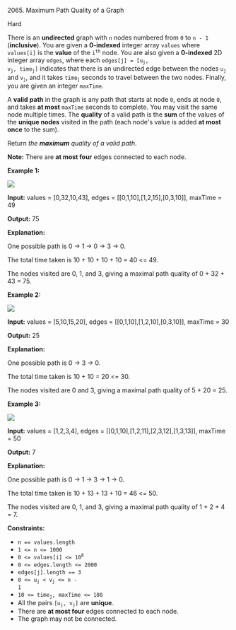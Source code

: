 2065\. Maximum Path Quality of a Graph

Hard

There is an **undirected** graph with `n` nodes numbered from `0` to `n - 1` (**inclusive**). You are given a **0-indexed** integer array `values` where `values[i]` is the **value** of the <code>i<sup>th</sup></code> node. You are also given a **0-indexed** 2D integer array `edges`, where each <code>edges[j] = [u<sub>j</sub>, v<sub>j</sub>, time<sub>j</sub>]</code> indicates that there is an undirected edge between the nodes <code>u<sub>j</sub></code> and <code>v<sub>j</sub></code>, and it takes <code>time<sub>j</sub></code> seconds to travel between the two nodes. Finally, you are given an integer `maxTime`.

A **valid** **path** in the graph is any path that starts at node `0`, ends at node `0`, and takes **at most** `maxTime` seconds to complete. You may visit the same node multiple times. The **quality** of a valid path is the **sum** of the values of the **unique nodes** visited in the path (each node's value is added **at most once** to the sum).

Return _the **maximum** quality of a valid path_.

**Note:** There are **at most four** edges connected to each node.

**Example 1:**

![](https://leetcode-in-java.github.io/src/main/java/g2001_2100/s2065_maximum_path_quality_of_a_graph/ex1drawio.png)

**Input:** values = [0,32,10,43], edges = [[0,1,10],[1,2,15],[0,3,10]], maxTime = 49

**Output:** 75

**Explanation:** 

One possible path is 0 -> 1 -> 0 -> 3 -> 0.

The total time taken is 10 + 10 + 10 + 10 = 40 <= 49. 

The nodes visited are 0, 1, and 3, giving a maximal path quality of 0 + 32 + 43 = 75.

**Example 2:**

![](https://leetcode-in-java.github.io/src/main/java/g2001_2100/s2065_maximum_path_quality_of_a_graph/ex2drawio.png)

**Input:** values = [5,10,15,20], edges = [[0,1,10],[1,2,10],[0,3,10]], maxTime = 30

**Output:** 25

**Explanation:**

One possible path is 0 -> 3 -> 0. 

The total time taken is 10 + 10 = 20 <= 30.

The nodes visited are 0 and 3, giving a maximal path quality of 5 + 20 = 25.

**Example 3:**

![](https://leetcode-in-java.github.io/src/main/java/g2001_2100/s2065_maximum_path_quality_of_a_graph/ex31drawio.png)

**Input:** values = [1,2,3,4], edges = [[0,1,10],[1,2,11],[2,3,12],[1,3,13]], maxTime = 50

**Output:** 7

**Explanation:** 

One possible path is 0 -> 1 -> 3 -> 1 -> 0. 

The total time taken is 10 + 13 + 13 + 10 = 46 <= 50. 

The nodes visited are 0, 1, and 3, giving a maximal path quality of 1 + 2 + 4 = 7.

**Constraints:**

*   `n == values.length`
*   `1 <= n <= 1000`
*   <code>0 <= values[i] <= 10<sup>8</sup></code>
*   `0 <= edges.length <= 2000`
*   `edges[j].length == 3`
*   <code>0 <= u<sub>j</sub> < v<sub>j</sub> <= n - 1</code>
*   <code>10 <= time<sub>j</sub>, maxTime <= 100</code>
*   All the pairs <code>[u<sub>j</sub>, v<sub>j</sub>]</code> are **unique**.
*   There are **at most four** edges connected to each node.
*   The graph may not be connected.